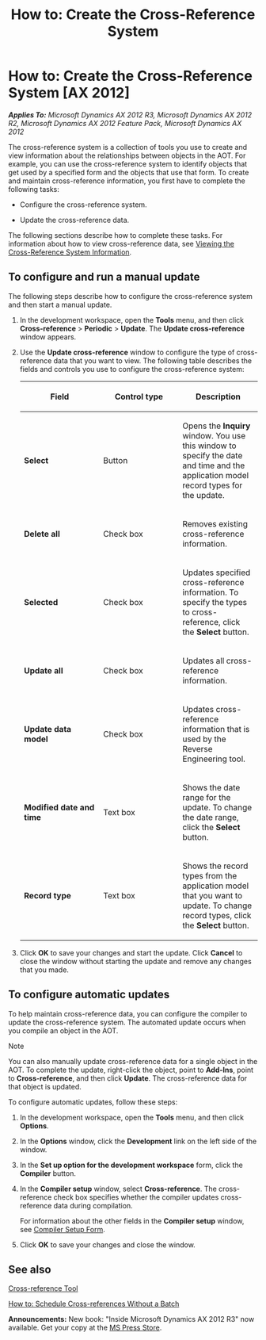 ﻿---
title: 'How to: Create the Cross-Reference System'
TOCTitle: 'How to: Create the Cross-Reference System'
ms:assetid: de2669ec-be56-44d9-9bf0-6613dd0542bb
ms:mtpsurl: https://msdn.microsoft.com/en-us/library/Aa877386(v=AX.60)
ms:contentKeyID: 35252084
ms.date: 05/18/2015
mtps_version: v=AX.60
---

# How to: Create the Cross-Reference System [AX 2012]


_**Applies To:** Microsoft Dynamics AX 2012 R3, Microsoft Dynamics AX 2012 R2, Microsoft Dynamics AX 2012 Feature Pack, Microsoft Dynamics AX 2012_

The cross-reference system is a collection of tools you use to create and view information about the relationships between objects in the AOT. For example, you can use the cross-reference system to identify objects that get used by a specified form and the objects that use that form. To create and maintain cross-reference information, you first have to complete the following tasks:

  - Configure the cross-reference system.

  - Update the cross-reference data.

The following sections describe how to complete these tasks. For information about how to view cross-reference data, see [Viewing the Cross-Reference System Information](viewing-the-cross-reference-system-information.md).

## To configure and run a manual update

The following steps describe how to configure the cross-reference system and then start a manual update.

1.  In the development workspace, open the **Tools** menu, and then click **Cross-reference** \> **Periodic** \> **Update**. The **Update cross-reference** window appears.

2.  Use the **Update cross-reference** window to configure the type of cross-reference data that you want to view. The following table describes the fields and controls you use to configure the cross-reference system:
    
    <table>
    <colgroup>
    <col style="width: 33%" />
    <col style="width: 33%" />
    <col style="width: 33%" />
    </colgroup>
    <thead>
    <tr class="header">
    <th><p>Field</p></th>
    <th><p>Control type</p></th>
    <th><p>Description</p></th>
    </tr>
    </thead>
    <tbody>
    <tr class="odd">
    <td><p><strong>Select</strong></p></td>
    <td><p>Button</p></td>
    <td><p>Opens the <strong>Inquiry</strong> window. You use this window to specify the date and time and the application model record types for the update.</p></td>
    </tr>
    <tr class="even">
    <td><p><strong>Delete all</strong></p></td>
    <td><p>Check box</p></td>
    <td><p>Removes existing cross-reference information.</p></td>
    </tr>
    <tr class="odd">
    <td><p><strong>Selected</strong></p></td>
    <td><p>Check box</p></td>
    <td><p>Updates specified cross-reference information. To specify the types to cross-reference, click the <strong>Select</strong> button.</p></td>
    </tr>
    <tr class="even">
    <td><p><strong>Update all</strong></p></td>
    <td><p>Check box</p></td>
    <td><p>Updates all cross-reference information.</p></td>
    </tr>
    <tr class="odd">
    <td><p><strong>Update data model</strong></p></td>
    <td><p>Check box</p></td>
    <td><p>Updates cross-reference information that is used by the Reverse Engineering tool.</p></td>
    </tr>
    <tr class="even">
    <td><p><strong>Modified date and time</strong></p></td>
    <td><p>Text box</p></td>
    <td><p>Shows the date range for the update. To change the date range, click the <strong>Select</strong> button.</p></td>
    </tr>
    <tr class="odd">
    <td><p><strong>Record type</strong></p></td>
    <td><p>Text box</p></td>
    <td><p>Shows the record types from the application model that you want to update. To change record types, click the <strong>Select</strong> button.</p></td>
    </tr>
    </tbody>
    </table>


3.  Click **OK** to save your changes and start the update. Click **Cancel** to close the window without starting the update and remove any changes that you made.

## To configure automatic updates

To help maintain cross-reference data, you can configure the compiler to update the cross-reference system. The automated update occurs when you compile an object in the AOT.


> [!NOTE]
> <P>You can also manually update cross-reference data for a single object in the AOT. To complete the update, right-click the object, point to <STRONG>Add-Ins</STRONG>, point to <STRONG>Cross-reference</STRONG>, and then click <STRONG>Update</STRONG>. The cross-reference data for that object is updated.</P>



To configure automatic updates, follow these steps:

1.  In the development workspace, open the **Tools** menu, and then click **Options**.

2.  In the **Options** window, click the **Development** link on the left side of the window.

3.  In the **Set up option for the development workspace** form, click the **Compiler** button.

4.  In the **Compiler setup** window, select **Cross-reference**. The cross-reference check box specifies whether the compiler updates cross-reference data during compilation.
    
    For information about the other fields in the **Compiler setup** window, see [Compiler Setup Form](https://msdn.microsoft.com/en-us/library/aa617600\(v=ax.60\)).

5.  Click **OK** to save your changes and close the window.

## See also

[Cross-reference Tool](cross-reference-tool.md)

[How to: Schedule Cross-references Without a Batch](how-to-schedule-cross-references-without-a-batch.md)

  
**Announcements:** New book: "Inside Microsoft Dynamics AX 2012 R3" now available. Get your copy at the [MS Press Store](https://www.microsoftpressstore.com/store/inside-microsoft-dynamics-ax-2012-r3-9780735685109).

